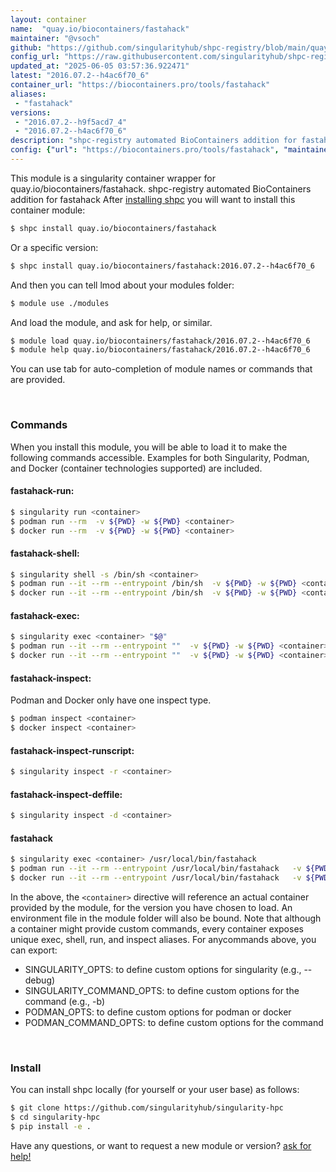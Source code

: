 ```yaml
---
layout: container
name:  "quay.io/biocontainers/fastahack"
maintainer: "@vsoch"
github: "https://github.com/singularityhub/shpc-registry/blob/main/quay.io/biocontainers/fastahack/container.yaml"
config_url: "https://raw.githubusercontent.com/singularityhub/shpc-registry/main/quay.io/biocontainers/fastahack/container.yaml"
updated_at: "2025-06-05 03:57:36.922471"
latest: "2016.07.2--h4ac6f70_6"
container_url: "https://biocontainers.pro/tools/fastahack"
aliases:
 - "fastahack"
versions:
 - "2016.07.2--h9f5acd7_4"
 - "2016.07.2--h4ac6f70_6"
description: "shpc-registry automated BioContainers addition for fastahack"
config: {"url": "https://biocontainers.pro/tools/fastahack", "maintainer": "@vsoch", "description": "shpc-registry automated BioContainers addition for fastahack", "latest": {"2016.07.2--h4ac6f70_6": "sha256:825da41b36f482334955341165fc79b513cffc47c9e07b5f5cccc981f2766dc3"}, "tags": {"2016.07.2--h9f5acd7_4": "sha256:5fad12f37ddef35fe586482c52c534ae4f15c56a5f930e360303c49cb6d15794", "2016.07.2--h4ac6f70_6": "sha256:825da41b36f482334955341165fc79b513cffc47c9e07b5f5cccc981f2766dc3"}, "docker": "quay.io/biocontainers/fastahack", "aliases": {"fastahack": "/usr/local/bin/fastahack"}}
---
```


This module is a singularity container wrapper for quay.io/biocontainers/fastahack.
shpc-registry automated BioContainers addition for fastahack
After [installing shpc](#install) you will want to install this container module:


```bash
$ shpc install quay.io/biocontainers/fastahack
```

Or a specific version:

```bash
$ shpc install quay.io/biocontainers/fastahack:2016.07.2--h4ac6f70_6
```

And then you can tell lmod about your modules folder:

```bash
$ module use ./modules
```

And load the module, and ask for help, or similar.

```bash
$ module load quay.io/biocontainers/fastahack/2016.07.2--h4ac6f70_6
$ module help quay.io/biocontainers/fastahack/2016.07.2--h4ac6f70_6
```

You can use tab for auto-completion of module names or commands that are provided.

<br>

### Commands

When you install this module, you will be able to load it to make the following commands accessible.
Examples for both Singularity, Podman, and Docker (container technologies supported) are included.

#### fastahack-run:

```bash
$ singularity run <container>
$ podman run --rm  -v ${PWD} -w ${PWD} <container>
$ docker run --rm  -v ${PWD} -w ${PWD} <container>
```

#### fastahack-shell:

```bash
$ singularity shell -s /bin/sh <container>
$ podman run --it --rm --entrypoint /bin/sh  -v ${PWD} -w ${PWD} <container>
$ docker run --it --rm --entrypoint /bin/sh  -v ${PWD} -w ${PWD} <container>
```

#### fastahack-exec:

```bash
$ singularity exec <container> "$@"
$ podman run --it --rm --entrypoint ""  -v ${PWD} -w ${PWD} <container> "$@"
$ docker run --it --rm --entrypoint ""  -v ${PWD} -w ${PWD} <container> "$@"
```

#### fastahack-inspect:

Podman and Docker only have one inspect type.

```bash
$ podman inspect <container>
$ docker inspect <container>
```

#### fastahack-inspect-runscript:

```bash
$ singularity inspect -r <container>
```

#### fastahack-inspect-deffile:

```bash
$ singularity inspect -d <container>
```


#### fastahack

```bash
$ singularity exec <container> /usr/local/bin/fastahack
$ podman run --it --rm --entrypoint /usr/local/bin/fastahack   -v ${PWD} -w ${PWD} <container> -c " $@"
$ docker run --it --rm --entrypoint /usr/local/bin/fastahack   -v ${PWD} -w ${PWD} <container> -c " $@"
```



In the above, the `<container>` directive will reference an actual container provided
by the module, for the version you have chosen to load. An environment file in the
module folder will also be bound. Note that although a container
might provide custom commands, every container exposes unique exec, shell, run, and
inspect aliases. For anycommands above, you can export:

 - SINGULARITY_OPTS: to define custom options for singularity (e.g., --debug)
 - SINGULARITY_COMMAND_OPTS: to define custom options for the command (e.g., -b)
 - PODMAN_OPTS: to define custom options for podman or docker
 - PODMAN_COMMAND_OPTS: to define custom options for the command

<br>

### Install

You can install shpc locally (for yourself or your user base) as follows:

```bash
$ git clone https://github.com/singularityhub/singularity-hpc
$ cd singularity-hpc
$ pip install -e .
```

Have any questions, or want to request a new module or version? [ask for help!](https://github.com/singularityhub/singularity-hpc/issues)